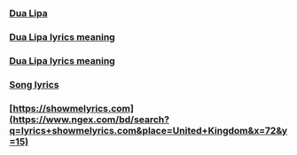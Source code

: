 ### [Dua Lipa](https://showmelyrics.com/artist/dua-lipa)
### [Dua Lipa lyrics meaning](https://showmelyrics.com/lyrics/dua-lipa-future-nostalgia)

### [Dua Lipa lyrics meaning](http://www.marstruct-vi.com/feedback.aspx?page=showmelyrics.com/artist/dua-lipa)
### [Song lyrics](http://www.marstruct-vi.com/feedback.aspx?page=showmelyrics.com)

### [https://showmelyrics.com](https://www.ngex.com/bd/search?q=lyrics+showmelyrics.com&place=United+Kingdom&x=72&y=15)

